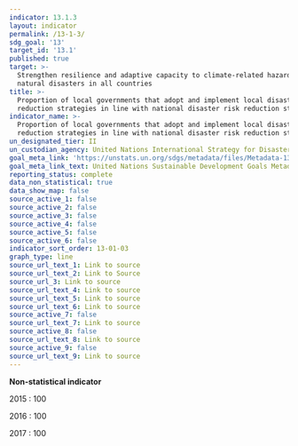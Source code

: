 ```yaml
---
indicator: 13.1.3
layout: indicator
permalink: /13-1-3/
sdg_goal: '13'
target_id: '13.1'
published: true
target: >-
  Strengthen resilience and adaptive capacity to climate-related hazards and
  natural disasters in all countries
title: >-
  Proportion of local governments that adopt and implement local disaster risk
  reduction strategies in line with national disaster risk reduction strategies
indicator_name: >-
  Proportion of local governments that adopt and implement local disaster risk
  reduction strategies in line with national disaster risk reduction strategies
un_designated_tier: II
un_custodian_agency: United Nations International Strategy for Disaster Reduction (UNISDR)
goal_meta_link: 'https://unstats.un.org/sdgs/metadata/files/Metadata-13-01-03.pdf'
goal_meta_link_text: United Nations Sustainable Development Goals Metadata (PDF 217 KB)
reporting_status: complete
data_non_statistical: true
data_show_map: false
source_active_1: false
source_active_2: false
source_active_3: false
source_active_4: false
source_active_5: false
source_active_6: false
indicator_sort_order: 13-01-03
graph_type: line
source_url_text_1: Link to source
source_url_text_2: Link to Source
source_url_3: Link to source
source_url_text_4: Link to source
source_url_text_5: Link to source
source_url_text_6: Link to source
source_active_7: false
source_url_text_7: Link to source
source_active_8: false
source_url_text_8: Link to source
source_active_9: false
source_url_text_9: Link to source
---
```

**Non-statistical indicator**

2015 : 100

2016 : 100

2017 : 100
